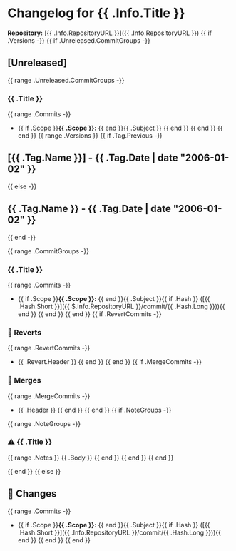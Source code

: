 # Changelog for {{ .Info.Title }}

**Repository:** [{{ .Info.RepositoryURL }}]({{ .Info.RepositoryURL }})
{{ if .Versions -}}
{{ if .Unreleased.CommitGroups -}}

## [Unreleased]
{{ range .Unreleased.CommitGroups -}}
### {{ .Title }}
{{ range .Commits -}}
- {{ if .Scope }}**{{ .Scope }}:** {{ end }}{{ .Subject }}
{{ end }}
{{ end }}
{{ end }}
{{ range .Versions }}
{{ if .Tag.Previous -}}

## [{{ .Tag.Name }}] - {{ .Tag.Date | date "2006-01-02" }}
{{ else -}}

## {{ .Tag.Name }} - {{ .Tag.Date | date "2006-01-02" }}
{{ end -}}

{{ range .CommitGroups -}}
### {{ .Title }}
{{ range .Commits -}}
- {{ if .Scope }}**{{ .Scope }}:** {{ end }}{{ .Subject }}{{ if .Hash }} ([{{ .Hash.Short }}]({{ $.Info.RepositoryURL }}/commit/{{ .Hash.Long }})){{ end }}
{{ end }}
{{ end }}
{{ if .RevertCommits -}}

### 🔄 Reverts
{{ range .RevertCommits -}}
- {{ .Revert.Header }}
{{ end }}
{{ end }}
{{ if .MergeCommits -}}

### 🔀 Merges
{{ range .MergeCommits -}}
- {{ .Header }}
{{ end }}
{{ end }}
{{ if .NoteGroups -}}

{{ range .NoteGroups -}}
### ⚠️ {{ .Title }}
{{ range .Notes }}
{{ .Body }}
{{ end }}
{{ end }}
{{ end }}

{{ end }}
{{ else }}
## 📝 Changes

{{ range .Commits -}}
- {{ if .Scope }}**{{ .Scope }}:** {{ end }}{{ .Subject }}{{ if .Hash }} ([{{ .Hash.Short }}]({{ .Info.RepositoryURL }}/commit/{{ .Hash.Long }})){{ end }}
{{ end }}
{{ end }}
